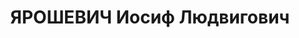 ---
title: ЯРОШЕВИЧ Иосиф Людвигович
description: '1900 г. р., уроженец г. Ленинград, поляк, член ВКП(б) до 1937 г., нач.
  контрольно-испытательного отдела Научно-испытательного полигона стрелкового вооружения
  (НИПСВ), военинженер 3-го ранга, проживал: г. Коломна. Арестован 7 июля 1937 г.
  Военной коллегией Верховного суда СССР 28 ноября 1937 г. приговорен по ст. ст. 58-7-11
  УК РСФСР к высшей мере наказания. Расстрелян в г. Москва 28 ноября 1937 г. (Спецобъект
  НКВД "Коммунарка".)'
---